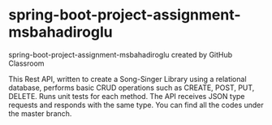 # spring-boot-project-assignment-msbahadiroglu
spring-boot-project-assignment-msbahadiroglu created by GitHub Classroom


This Rest API, written to create a Song-Singer Library using a relational database, performs basic CRUD operations such as CREATE, POST, PUT, DELETE. 
Runs unit tests for each method. The API receives JSON type requests and responds with the same type.
You can find all the codes under the master branch.
